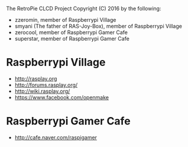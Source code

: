 The RetroPie CLCD Project Copyright (C) 2016 by the following:

* zzeromin, member of Raspberrypi Village
* smyani (The father of RAS-Joy-Box), member of Raspberrypi Village
* zerocool, member of Raspberrypi Gamer Cafe
* superstar, member of Raspberrypi Gamer Cafe

# Raspberrypi Village
* http://rasplay.org
* http://forums.rasplay.org/
* http://wiki.rasplay.org/
* https://www.facebook.com/openmake

# Raspberrypi Gamer Cafe
* http://cafe.naver.com/raspigamer

